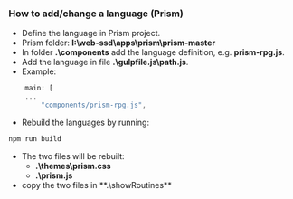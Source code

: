 ### How to add/change a language (Prism)

- Define the language in Prism project.
- Prism folder: **I:\web-ssd\apps\prism\prism-master**
- In folder **.\components** add the language definition, e.g. **prism-rpg.js**.
- Add the language in file **.\gulpfile.js\path.js**.
- Example:

```javascript
	main: [
    ...
		"components/prism-rpg.js",
```

- Rebuild the languages by running:

```javascript
npm run build
```

- The two files will be rebuilt:
  - **.\themes\prism.css**
  - **.\prism.js**
- copy the two files in \*\*.\showRoutines\*\*
